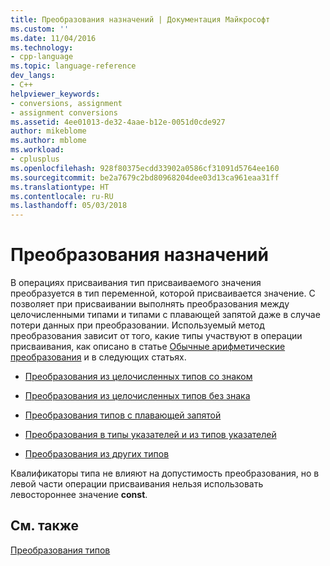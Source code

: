 ```yaml
---
title: Преобразования назначений | Документация Майкрософт
ms.custom: ''
ms.date: 11/04/2016
ms.technology:
- cpp-language
ms.topic: language-reference
dev_langs:
- C++
helpviewer_keywords:
- conversions, assignment
- assignment conversions
ms.assetid: 4ee01013-de32-4aae-b12e-0051d0cde927
author: mikeblome
ms.author: mblome
ms.workload:
- cplusplus
ms.openlocfilehash: 928f80375ecdd33902a0586cf31091d5764ee160
ms.sourcegitcommit: be2a7679c2bd80968204dee03d13ca961eaa31ff
ms.translationtype: HT
ms.contentlocale: ru-RU
ms.lasthandoff: 05/03/2018
---
```

# <a name="assignment-conversions"></a>Преобразования назначений
В операциях присваивания тип присваиваемого значения преобразуется в тип переменной, которой присваивается значение. C позволяет при присваивании выполнять преобразования между целочисленными типами и типами с плавающей запятой даже в случае потери данных при преобразовании. Используемый метод преобразования зависит от того, какие типы участвуют в операции присваивания, как описано в статье [Обычные арифметические преобразования](../c-language/usual-arithmetic-conversions.md) и в следующих статьях.  
  
-   [Преобразования из целочисленных типов со знаком](../c-language/conversions-from-signed-integral-types.md)  
  
-   [Преобразования из целочисленных типов без знака](../c-language/conversions-from-unsigned-integral-types.md)  
  
-   [Преобразования типов с плавающей запятой](../c-language/conversions-from-floating-point-types.md)  
  
-   [Преобразования в типы указателей и из типов указателей](../c-language/conversions-to-and-from-pointer-types.md)  
  
-   [Преобразования из других типов](../c-language/conversions-from-other-types.md)  
  
 Квалификаторы типа не влияют на допустимость преобразования, но в левой части операции присваивания нельзя использовать левостороннее значение **const**.  
  
## <a name="see-also"></a>См. также  
 [Преобразования типов](../c-language/type-conversions-c.md)